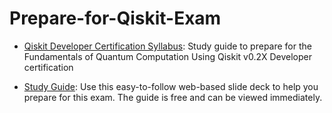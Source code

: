 # Prepare-for-Qiskit-Exam

* [Qiskit Developer Certification Syllabus](https://learn.qiskit.org/syllabus/S9P-7GP): Study guide to prepare for the Fundamentals of Quantum Computation Using Qiskit v0.2X Developer certification

* [Study Guide](https://slides.com/javafxpert/prep-qiskit-dev-cert-exam): Use this easy-to-follow web-based slide deck to help you prepare for this exam. The guide is free and can be viewed immediately.